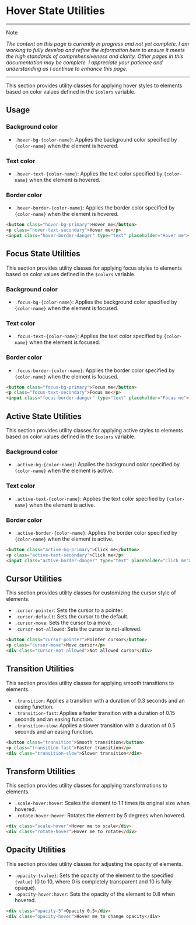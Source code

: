 # Hover State Utilities

---

> [!NOTE]
> _The content on this page is currently in progress and not yet complete. I am working to fully develop and refine the information here to ensure it meets the high standards of comprehensiveness and clarity. Other pages in this documentation may be complete. I appreciate your patience and understanding as I continue to enhance this page._

---

This section provides utility classes for applying hover styles to elements based on color values defined in the `$colors` variable.

## Usage

### Background color

- `.hover-bg-{color-name}`: Applies the background color specified by `{color-name}` when the element is hovered.

### Text color

- `.hover-text-{color-name}`: Applies the text color specified by `{color-name}` when the element is hovered.

### Border color

- `.hover-border-{color-name}`: Applies the border color specified by `{color-name}` when the element is hovered.

```html
<button class="hover-bg-primary">Hover me</button>
<p class="hover-text-secondary">Hover me</p>
<input class="hover-border-danger" type="text" placeholder="Hover me">

```

## Focus State Utilities

This section provides utility classes for applying focus styles to elements based on color values defined in the `$colors` variable.

### Background color

- `.focus-bg-{color-name}`: Applies the background color specified by `{color-name}` when the element is focused.

### Text color

- `.focus-text-{color-name}`: Applies the text color specified by `{color-name}` when the element is focused.

### Border color

- `.focus-border-{color-name}`: Applies the border color specified by `{color-name}` when the element is focused.

```html
<button class="focus-bg-primary">Focus me</button>
<p class="focus-text-secondary">Focus me</p>
<input class="focus-border-danger" type="text" placeholder="Focus me">

```

## Active State Utilities

This section provides utility classes for applying active styles to elements based on color values defined in the `$colors` variable.

### Background color

- `.active-bg-{color-name}`: Applies the background color specified by `{color-name}` when the element is active.

### Text color

- `.active-text-{color-name}`: Applies the text color specified by `{color-name}` when the element is active.

### Border color

- `.active-border-{color-name}`: Applies the border color specified by `{color-name}` when the element is active.

```html
<button class="active-bg-primary">Click me</button>
<p class="active-text-secondary">Click me</p>
<input class="active-border-danger" type="text" placeholder="Click me">


```

## Cursor Utilities

This section provides utility classes for customizing the cursor style of elements.

- `.cursor-pointer`: Sets the cursor to a pointer.
- `.cursor-default`: Sets the cursor to the default.
- `.cursor-move`: Sets the cursor to a move.
- `.cursor-not-allowed`: Sets the cursor to not-allowed.

```html
<button class="cursor-pointer">Pointer cursor</button>
<p class="cursor-move">Move cursor</p>
<div class="cursor-not-allowed">Not allowed cursor</div>

```

## Transition Utilities

This section provides utility classes for applying smooth transitions to elements.

- `.transition`: Applies a transition with a duration of 0.3 seconds and an easing function.
- `.transition-fast`: Applies a faster transition with a duration of 0.15 seconds and an easing function.
- `.transition-slow`: Applies a slower transition with a duration of 0.5 seconds and an easing function.

```html
<button class="transition">Smooth transition</button>
<p class="transition-fast">Faster transition</p>
<div class="transition-slow">Slower transition</div>

```

## Transform Utilities

This section provides utility classes for applying transformations to elements.

- `.scale-hover:hover`: Scales the element to 1.1 times its original size when hovered.
- `.rotate-hover:hover`: Rotates the element by 5 degrees when hovered.

```html
<div class="scale-hover">Hover me to scale</div>
<div class="rotate-hover">Hover me to rotate</div>

```

## Opacity Utilities

This section provides utility classes for adjusting the opacity of elements.

- `.opacity-{value}`: Sets the opacity of the element to the specified `{value}` (0 to 10, where 0 is completely transparent and 10 is fully opaque).
- `.opacity-hover:hover`: Sets the opacity of the element to 0.8 when hovered.

```html
<div class="opacity-5">Opacity 0.5</div>
<div class="opacity-hover">Hover me to change opacity</div>

```
